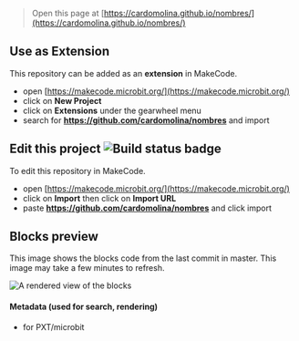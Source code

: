 
> Open this page at [https://cardomolina.github.io/nombres/](https://cardomolina.github.io/nombres/)

## Use as Extension

This repository can be added as an **extension** in MakeCode.

* open [https://makecode.microbit.org/](https://makecode.microbit.org/)
* click on **New Project**
* click on **Extensions** under the gearwheel menu
* search for **https://github.com/cardomolina/nombres** and import

## Edit this project ![Build status badge](https://github.com/cardomolina/nombres/workflows/MakeCode/badge.svg)

To edit this repository in MakeCode.

* open [https://makecode.microbit.org/](https://makecode.microbit.org/)
* click on **Import** then click on **Import URL**
* paste **https://github.com/cardomolina/nombres** and click import

## Blocks preview

This image shows the blocks code from the last commit in master.
This image may take a few minutes to refresh.

![A rendered view of the blocks](https://github.com/cardomolina/nombres/raw/master/.github/makecode/blocks.png)

#### Metadata (used for search, rendering)

* for PXT/microbit
<script src="https://makecode.com/gh-pages-embed.js"></script><script>makeCodeRender("{{ site.makecode.home_url }}", "{{ site.github.owner_name }}/{{ site.github.repository_name }}");</script>
